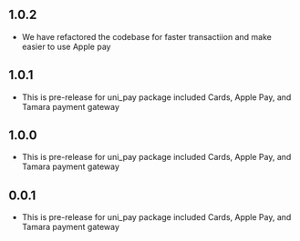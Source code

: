 ## 1.0.2

- We have refactored the codebase for faster transactiion and make easier to use Apple pay

## 1.0.1

- This is pre-release for uni_pay package included Cards, Apple Pay, and Tamara payment gateway

## 1.0.0

- This is pre-release for uni_pay package included Cards, Apple Pay, and Tamara payment gateway

## 0.0.1

- This is pre-release for uni_pay package included Cards, Apple Pay, and Tamara payment gateway
